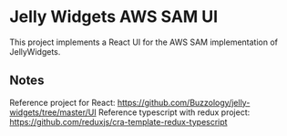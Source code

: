 # Jelly Widgets AWS SAM UI
This project implements a React UI for the AWS SAM implementation of JellyWidgets.

## Notes
Reference project for React: https://github.com/Buzzology/jelly-widgets/tree/master/UI
Reference typescript with redux project: https://github.com/reduxjs/cra-template-redux-typescript
